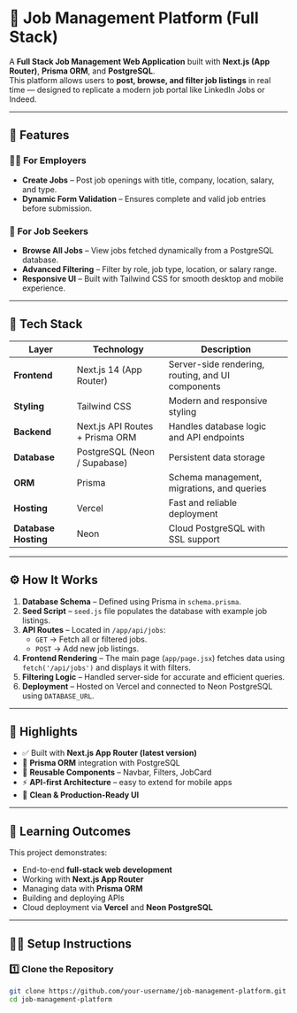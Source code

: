 # 💼 Job Management Platform (Full Stack)

A **Full Stack Job Management Web Application** built with **Next.js (App Router)**, **Prisma ORM**, and **PostgreSQL**.  
This platform allows users to **post, browse, and filter job listings** in real time — designed to replicate a modern job portal like LinkedIn Jobs or Indeed.

---

## 🚀 Features

### 👷‍♂️ For Employers
- **Create Jobs** – Post job openings with title, company, location, salary, and type.
- **Dynamic Form Validation** – Ensures complete and valid job entries before submission.

### 💼 For Job Seekers
- **Browse All Jobs** – View jobs fetched dynamically from a PostgreSQL database.
- **Advanced Filtering** – Filter by role, job type, location, or salary range.
- **Responsive UI** – Built with Tailwind CSS for smooth desktop and mobile experience.

---

## 🧩 Tech Stack

| Layer | Technology | Description |
|-------|-------------|-------------|
| **Frontend** | Next.js 14 (App Router) | Server-side rendering, routing, and UI components |
| **Styling** | Tailwind CSS | Modern and responsive styling |
| **Backend** | Next.js API Routes + Prisma ORM | Handles database logic and API endpoints |
| **Database** | PostgreSQL (Neon / Supabase) | Persistent data storage |
| **ORM** | Prisma | Schema management, migrations, and queries |
| **Hosting** | Vercel | Fast and reliable deployment |
| **Database Hosting** | Neon | Cloud PostgreSQL with SSL support |

---

## ⚙️ How It Works

1. **Database Schema** – Defined using Prisma in `schema.prisma`.
2. **Seed Script** – `seed.js` file populates the database with example job listings.
3. **API Routes** – Located in `/app/api/jobs`:
   - `GET` → Fetch all or filtered jobs.
   - `POST` → Add new job listings.
4. **Frontend Rendering** – The main page (`app/page.jsx`) fetches data using `fetch('/api/jobs')` and displays it with filters.
5. **Filtering Logic** – Handled server-side for accurate and efficient queries.
6. **Deployment** – Hosted on Vercel and connected to Neon PostgreSQL using `DATABASE_URL`.

---

## 🌟 Highlights
- ✅ Built with **Next.js App Router (latest version)**
- 🧠 **Prisma ORM** integration with PostgreSQL
- 🔄 **Reusable Components** – Navbar, Filters, JobCard
- ⚡ **API-first Architecture** – easy to extend for mobile apps
- 💎 **Clean & Production-Ready UI**

---

## 🧠 Learning Outcomes
This project demonstrates:
- End-to-end **full-stack web development**
- Working with **Next.js App Router**
- Managing data with **Prisma ORM**
- Building and deploying APIs
- Cloud deployment via **Vercel** and **Neon PostgreSQL**

---

## 🧑‍💻 Setup Instructions

### 1️⃣ Clone the Repository
```bash
git clone https://github.com/your-username/job-management-platform.git
cd job-management-platform
